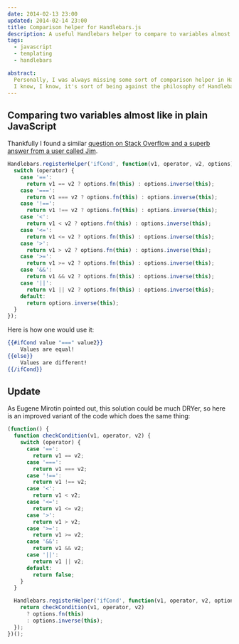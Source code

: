 ```yaml
---
date: 2014-02-13 23:00
updated: 2014-02-14 23:00
title: Comparison helper for Handlebars.js
description: A useful Handlebars helper to compare to variables almost like in plain JavaScript
tags:
  - javascript
  - templating
  - handlebars

abstract:
  Personally, I was always missing some sort of comparison helper in Handlebars.js.
  I know, I know, it's sort of being against the philosophy of Handlebars - being logicless. But I still wanted to have it.
---
```


## Comparing two variables almost like in plain JavaScript

Thankfully I found a similar <a href="http://stackoverflow.com/a/16315366/2374649" rel="external,nofollow">question on Stack Overflow and a superb answer from a user called Jim</a>.

```js
Handlebars.registerHelper('ifCond', function(v1, operator, v2, options) {
  switch (operator) {
    case '==':
      return v1 == v2 ? options.fn(this) : options.inverse(this);
    case '===':
      return v1 === v2 ? options.fn(this) : options.inverse(this);
    case '!==':
      return v1 !== v2 ? options.fn(this) : options.inverse(this);
    case '<':
      return v1 < v2 ? options.fn(this) : options.inverse(this);
    case '<=':
      return v1 <= v2 ? options.fn(this) : options.inverse(this);
    case '>':
      return v1 > v2 ? options.fn(this) : options.inverse(this);
    case '>=':
      return v1 >= v2 ? options.fn(this) : options.inverse(this);
    case '&&':
      return v1 && v2 ? options.fn(this) : options.inverse(this);
    case '||':
      return v1 || v2 ? options.fn(this) : options.inverse(this);
    default:
      return options.inverse(this);
  }
});
```

Here is how one would use it:

```handlebars
{{#ifCond value "===" value2}}
    Values are equal!
{{else}}
    Values are different!
{{/ifCond}}
```

## Update

As Eugene Mirotin pointed out, this solution could be much DRYer, so here is an improved variant of the code which does the same thing:

```js
(function() {
  function checkCondition(v1, operator, v2) {
    switch (operator) {
      case '==':
        return v1 == v2;
      case '===':
        return v1 === v2;
      case '!==':
        return v1 !== v2;
      case '<':
        return v1 < v2;
      case '<=':
        return v1 <= v2;
      case '>':
        return v1 > v2;
      case '>=':
        return v1 >= v2;
      case '&&':
        return v1 && v2;
      case '||':
        return v1 || v2;
      default:
        return false;
    }
  }

  Handlebars.registerHelper('ifCond', function(v1, operator, v2, options) {
    return checkCondition(v1, operator, v2)
      ? options.fn(this)
      : options.inverse(this);
  });
})();
```
